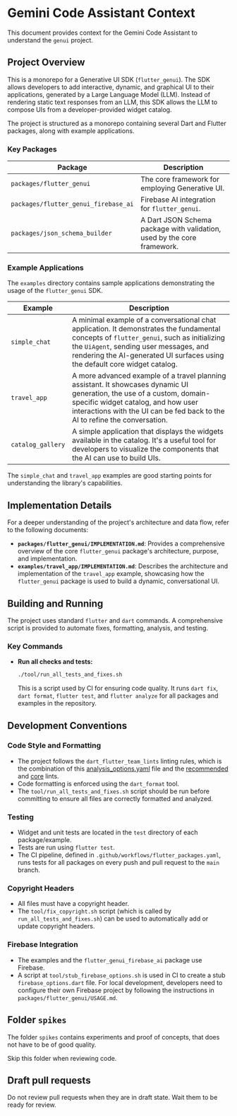 # Gemini Code Assistant Context

This document provides context for the Gemini Code Assistant to understand the `genui` project.

## Project Overview

This is a monorepo for a Generative UI SDK (`flutter_genui`). The SDK allows developers to add interactive, dynamic, and graphical UI to their applications, generated by a Large Language Model (LLM). Instead of rendering static text responses from an LLM, this SDK allows the LLM to compose UIs from a developer-provided widget catalog.

The project is structured as a monorepo containing several Dart and Flutter packages, along with example applications.

### Key Packages

| Package                              | Description                                                             |
| ------------------------------------ | ----------------------------------------------------------------------- |
| `packages/flutter_genui`             | The core framework for employing Generative UI.                         |
| `packages/flutter_genui_firebase_ai` | Firebase AI integration for `flutter_genui`.                            |
| `packages/json_schema_builder`       | A Dart JSON Schema package with validation, used by the core framework. |

### Example Applications

The `examples` directory contains sample applications demonstrating the usage of the `flutter_genui` SDK.

| Example           | Description                                                                                                                                                                                                                                                       |
| ----------------- | ----------------------------------------------------------------------------------------------------------------------------------------------------------------------------------------------------------------------------------------------------------------- |
| `simple_chat`     | A minimal example of a conversational chat application. It demonstrates the fundamental concepts of `flutter_genui`, such as initializing the `UiAgent`, sending user messages, and rendering the AI-generated UI surfaces using the default core widget catalog. |
| `travel_app`      | A more advanced example of a travel planning assistant. It showcases dynamic UI generation, the use of a custom, domain-specific widget catalog, and how user interactions with the UI can be fed back to the AI to refine the conversation.                      |
| `catalog_gallery` | A simple application that displays the widgets available in the catalog. It's a useful tool for developers to visualize the components that the AI can use to build UIs.                                                                                          |

The `simple_chat` and `travel_app` examples are good starting points for understanding the library's capabilities.

## Implementation Details

For a deeper understanding of the project's architecture and data flow, refer to the following documents:

- **`packages/flutter_genui/IMPLEMENTATION.md`**: Provides a comprehensive overview of the core `flutter_genui` package's architecture, purpose, and implementation.
- **`examples/travel_app/IMPLEMENTATION.md`**: Describes the architecture and implementation of the `travel_app` example, showcasing how the `flutter_genui` package is used to build a dynamic, conversational UI.

## Building and Running

The project uses standard `flutter` and `dart` commands. A comprehensive script is provided to automate fixes, formatting, analysis, and testing.

### Key Commands

- **Run all checks and tests:**

  ```bash
  ./tool/run_all_tests_and_fixes.sh
  ```

  This is a script used by CI for ensuring code quality. It runs `dart fix`, `dart format`, `flutter test`, and `flutter analyze` for all packages and examples in the repository.

## Development Conventions

### Code Style and Formatting

- The project follows the `dart_flutter_team_lints` linting rules, which is the combination of this [analysis_options.yaml](https://raw.githubusercontent.com/dart-lang/ecosystem/refs/heads/main/pkgs/dart_flutter_team_lints/lib/analysis_options.yaml) file and the [recommended](https://raw.githubusercontent.com/dart-lang/core/refs/heads/main/pkgs/lints/lib/recommended.yaml) and [core](https://raw.githubusercontent.com/dart-lang/core/refs/heads/main/pkgs/lints/lib/core.yaml) lints.
- Code formatting is enforced using the `dart_format` tool.
- The `tool/run_all_tests_and_fixes.sh` script should be run before committing to ensure all files are correctly formatted and analyzed.

### Testing

- Widget and unit tests are located in the `test` directory of each package/example.
- Tests are run using `flutter test`.
- The CI pipeline, defined in `.github/workflows/flutter_packages.yaml`, runs tests for all packages on every push and pull request to the `main` branch.

### Copyright Headers

- All files must have a copyright header.
- The `tool/fix_copyright.sh` script (which is called by `run_all_tests_and_fixes.sh`) can be used to automatically add or update copyright headers.

### Firebase Integration

- The examples and the `flutter_genui_firebase_ai` package use Firebase.
- A script at `tool/stub_firebase_options.sh` is used in CI to create a stub `firebase_options.dart` file. For local development, developers need to configure their own Firebase project by following the instructions in `packages/flutter_genui/USAGE.md`.

## Folder `spikes`

The folder `spikes` contains experiments and proof of concepts,
that does not have to be of good quality.

Skip this folder when reviewing code.

## Draft pull requests

Do not review pull requests when they are in draft state. Wait them to be ready for review.
